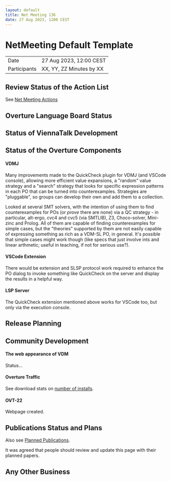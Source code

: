 ```yaml
---
layout: default
title: Net Meeting 136
date: 27 Aug 2023, 1200 CEST
---
```


<script src="https://code.jquery.com/jquery-1.11.1.min.js">
</script>
<script src="/javascripts/edit.js"></script>
<script>setEditButonNm();</script>

# NetMeeting Default Template

|||
|---|---|
| Date | 27 Aug 2023, 12:00 CEST |
| Participants | XX, YY, ZZ Minutes by XX |


## Review Status of the Action List

See [Net Meeting Actions](https://github.com/overturetool/overturetool.github.io/issues?q=is%3Aopen+is%3Aissue+label%3A%22action+net-meeting%22)


## Overture Language Board Status



## Status of ViennaTalk Development


##  Status of the Overture Components

#### VDMJ

Many improvements made to the QuickCheck plugin for VDMJ (and VSCode console), allowing more efficient value expansions, a "random" value strategy and a "search" strategy that looks for specific expression patterns in each PO that can be turned into counterexamples. Strategies are "pluggable", so groups can develop their own and add them to a collection.

Looked at several SMT solvers, with the intention of using them to find counterexamples for POs (or _prove_ there are none) via a QC strategy - in particular, alt-ergo, cvc4 and cvc5 (via SMTLIB), Z3, Choco-solver, Mini-zinc and Prolog. All of them are capable of finding counterexamples for simple cases, but the "theories" supported by them are not easily capable of expressing something as rich as a VDM-SL PO, in general. It's possible that simple cases might work though (like specs that just involve ints and linear arthmetic; useful in teaching, if not for serious use?).

#### VSCode Extension

There would be extension and SLSP protocol work required to enhance the PO dialog to invoke something like QuickCheck on the server and display the results in a helpful way.

#### LSP Server

The QuickCheck extension mentioned above works for VSCode too, but only via the execution console.

##  Release Planning

##  Community Development

#### The web appearance of VDM 

Status...

#### Overture Traffic

See download stats on [number of installs](https://marketplace.visualstudio.com/items?itemName=overturetool.vdm-vscode).


#### OVT-22 

Webpage created.

##  Publications Status and Plans

Also see [Planned Publications](https://www.overturetool.org/publications/PlannedPublications.html).

It was agreed that people should review and update this page with their planned papers.

##  Any Other Business


<div id="edit_page_div"></div>

